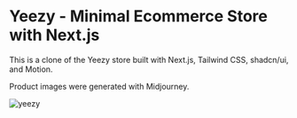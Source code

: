 # Yeezy - Minimal Ecommerce Store with Next.js

This is a clone of the Yeezy store built with Next.js, Tailwind CSS, shadcn/ui, and Motion.

Product images were generated with Midjourney.

![yeezy](https://github.com/user-attachments/assets/0fe54e66-1a83-4ce1-bc78-80df184003b0)
